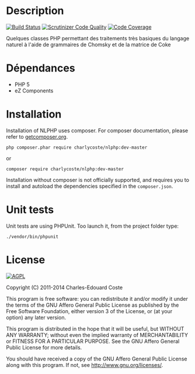 Description 
===========
[![Build Status](https://secure.travis-ci.org/charlycoste/NLPHP.png)](http://travis-ci.org/charlycoste/NLPHP)
[![Scrutinizer Code Quality](https://scrutinizer-ci.com/g/charlycoste/NLPHP/badges/quality-score.png?s=ab9b1902eac275ee8b15b05f84f6aec99ba0eea7)](https://scrutinizer-ci.com/g/charlycoste/NLPHP/)
[![Code Coverage](https://scrutinizer-ci.com/g/charlycoste/NLPHP/badges/coverage.png?s=cca6ea966108ee1a7b146c28afefa1b547d469eb)](https://scrutinizer-ci.com/g/charlycoste/NLPHP/)

Quelques classes PHP permettant des traitements très basiques du langage naturel
à l'aide de grammaires de Chomsky et de la matrice de Coke


Dépendances
===========

 - PHP 5
 - eZ Components


Installation
============

Installation of NLPHP uses composer. For composer documentation, please refer to
[getcomposer.org](http://getcomposer.org/).

    php composer.phar require charlycoste/nlphp:dev-master

or

    composer require charlycoste/nlphp:dev-master

Installation without composer is not officially supported, and requires you to install and autoload
the dependencies specified in the `composer.json`.

Unit tests
==========

Unit tests are using PHPUnit. Too launch it, from the project folder type:

    ./vendor/bin/phpunit


License
=======

[![AGPL](http://www.gnu.org/graphics/agplv3-155x51.png)](http://www.gnu.org/licenses/agpl-3.0.html)

Copyright (C) 2011-2014 Charles-Edouard Coste

This program is free software: you can redistribute it and/or modify
it under the terms of the GNU Affero General Public License as
published by the Free Software Foundation, either version 3 of the
License, or (at your option) any later version.

This program is distributed in the hope that it will be useful,
but WITHOUT ANY WARRANTY; without even the implied warranty of
MERCHANTABILITY or FITNESS FOR A PARTICULAR PURPOSE.  See the
GNU Affero General Public License for more details.

You should have received a copy of the GNU Affero General Public License
along with this program.  If not, see <http://www.gnu.org/licenses/>.
